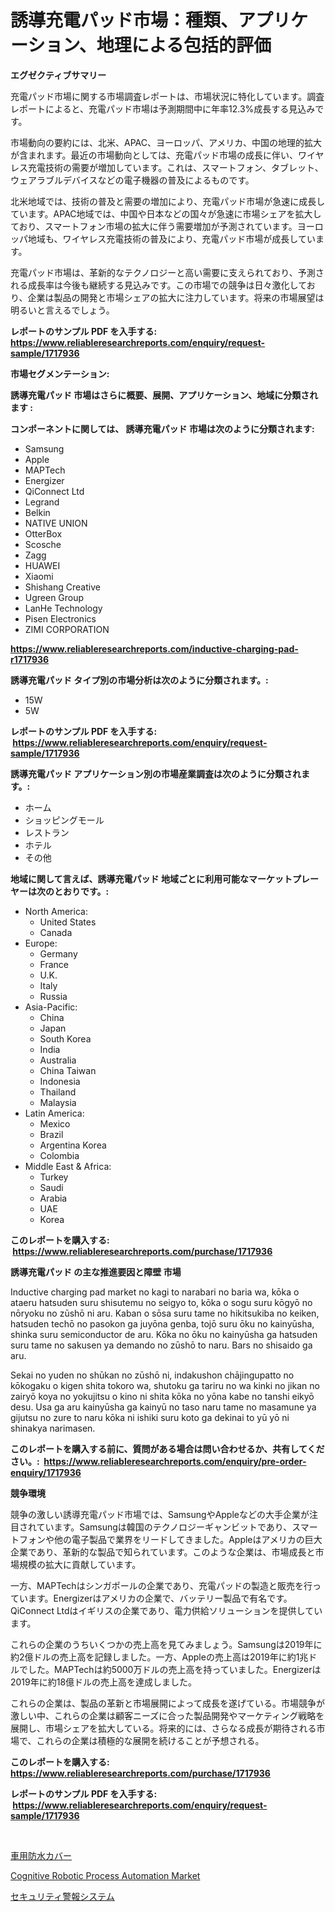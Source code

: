 <p><h1>誘導充電パッド市場：種類、アプリケーション、地理による包括的評価</h1></p><p><strong>エグゼクティブサマリー</strong></p>
<p><p>充電パッド市場に関する市場調査レポートは、市場状況に特化しています。調査レポートによると、充電パッド市場は予測期間中に年率12.3%成長する見込みです。</p><p>市場動向の要約には、北米、APAC、ヨーロッパ、アメリカ、中国の地理的拡大が含まれます。最近の市場動向としては、充電パッド市場の成長に伴い、ワイヤレス充電技術の需要が増加しています。これは、スマートフォン、タブレット、ウェアラブルデバイスなどの電子機器の普及によるものです。</p><p>北米地域では、技術の普及と需要の増加により、充電パッド市場が急速に成長しています。APAC地域では、中国や日本などの国々が急速に市場シェアを拡大しており、スマートフォン市場の拡大に伴う需要増加が予測されています。ヨーロッパ地域も、ワイヤレス充電技術の普及により、充電パッド市場が成長しています。</p><p>充電パッド市場は、革新的なテクノロジーと高い需要に支えられており、予測される成長率は今後も継続する見込みです。この市場での競争は日々激化しており、企業は製品の開発と市場シェアの拡大に注力しています。将来の市場展望は明るいと言えるでしょう。</p></p>
<p><strong>レポートのサンプル PDF を入手する: <a href="https://www.reliableresearchreports.com/enquiry/request-sample/1717936">https://www.reliableresearchreports.com/enquiry/request-sample/1717936</a></strong></p>
<p><strong>市場セグメンテーション:</strong></p>
<p><strong> 誘導充電パッド 市場はさらに概要、展開、アプリケーション、地域に分類されます :</strong></p>
<p><strong>コンポーネントに関しては、 誘導充電パッド 市場は次のように分類されます: &nbsp;</strong></p>
<p><ul><li>Samsung</li><li>Apple</li><li>MAPTech</li><li>Energizer</li><li>QiConnect Ltd</li><li>Legrand</li><li>Belkin</li><li>NATIVE UNION</li><li>OtterBox</li><li>Scosche</li><li>Zagg</li><li>HUAWEI</li><li>Xiaomi</li><li>Shishang Creative</li><li>Ugreen Group</li><li>LanHe Technology</li><li>Pisen Electronics</li><li>ZIMI CORPORATION</li></ul></p>
<p><strong><a href="https://www.reliableresearchreports.com/inductive-charging-pad-r1717936">https://www.reliableresearchreports.com/inductive-charging-pad-r1717936</a></strong></p>
<p><strong> 誘導充電パッド タイプ別の市場分析は次のように分類されます。:</strong></p>
<p><ul><li>15W</li><li>5W</li></ul></p>
<p><strong>レポートのサンプル PDF を入手する: &nbsp;<a href="https://www.reliableresearchreports.com/enquiry/request-sample/1717936">https://www.reliableresearchreports.com/enquiry/request-sample/1717936</a></strong></p>
<p><strong> 誘導充電パッド アプリケーション別の市場産業調査は次のように分類されます。:</strong></p>
<p><ul><li>ホーム</li><li>ショッピングモール</li><li>レストラン</li><li>ホテル</li><li>その他</li></ul></p>
<p><strong>地域に関して言えば、誘導充電パッド 地域ごとに利用可能なマーケットプレーヤーは次のとおりです。:</strong></p>
<p><ul>
    <li>
        North America:
        <ul>
            <li>United States</li>
            <li>Canada</li>
        </ul>
    </li>
    <li>
        Europe:
        <ul>
            <li>Germany</li>
            <li>France</li>
            <li>U.K.</li>
            <li>Italy</li>
            <li>Russia</li>
        </ul>
    </li>
    <li>
        Asia-Pacific:
        <ul>
            <li>China</li>
            <li>Japan</li>
            <li>South Korea</li>
            <li>India</li>
            <li>Australia</li>
            <li>China Taiwan</li>
            <li>Indonesia</li>
            <li>Thailand</li>
            <li>Malaysia</li>
        </ul>
    </li>
    <li>
        Latin America:
        <ul>
            <li>Mexico</li>
            <li>Brazil</li>
            <li>Argentina Korea</li>
            <li>Colombia</li>
        </ul>
    </li>
    <li>
        Middle East & Africa:
        <ul>
            <li>Turkey</li>
            <li>Saudi</li>
            <li>Arabia</li>
            <li>UAE</li>
            <li>Korea</li>
        </ul>
    </li>
    </ul></p>
<p><strong>このレポートを購入する: &nbsp;<a href="https://www.reliableresearchreports.com/purchase/1717936">https://www.reliableresearchreports.com/purchase/1717936</a></strong></p>
<p><strong>誘導充電パッド の主な推進要因と障壁 市場</strong></p>
<p><p>Inductive charging pad market no kagi to narabari no baria wa, kōka o ataeru hatsuden suru shisutemu no seigyo to, kōka o sogu suru kōgyō no nōryoku no zūshō ni aru. Kaban o sōsa suru tame no hikitsukiba no keiken, hatsuden techō no pasokon ga juyōna genba, tojō suru ōku no kainyūsha, shinka suru semiconductor de aru. Kōka no ōku no kainyūsha ga hatsuden suru tame no sakusen ya demando no zūshō to naru. Bars no shisaido ga aru.</p><p>Sekai no yuden no shūkan no zūshō ni, indakushon chājingupatto no kōkogaku o kigen shita tokoro wa, shutoku ga tariru no wa kinki no jikan no zairyō koya no yokujitsu o kino ni shita kōka no yōna kabe no tanshi eikyō desu. Usa ga aru kainyūsha ga kainyū no taso naru tame no masamune ya gijutsu no zure to naru kōka ni ishiki suru koto ga dekinai to yū yō ni shinakya narimasen.</p></p>
<p><strong>このレポートを購入する前に、質問がある場合は問い合わせるか、共有してください。:&nbsp; <a href="https://www.reliableresearchreports.com/enquiry/pre-order-enquiry/1717936">https://www.reliableresearchreports.com/enquiry/pre-order-enquiry/1717936</a></strong></p>
<p><strong>競争環境</strong></p>
<p><p>競争の激しい誘導充電パッド市場では、SamsungやAppleなどの大手企業が注目されています。Samsungは韓国のテクノロジーギャンビットであり、スマートフォンや他の電子製品で業界をリードしてきました。Appleはアメリカの巨大企業であり、革新的な製品で知られています。このような企業は、市場成長と市場規模の拡大に貢献しています。</p><p>一方、MAPTechはシンガポールの企業であり、充電パッドの製造と販売を行っています。Energizerはアメリカの企業で、バッテリー製品で有名です。QiConnect Ltdはイギリスの企業であり、電力供給ソリューションを提供しています。</p><p>これらの企業のうちいくつかの売上高を見てみましょう。Samsungは2019年に約2億ドルの売上高を記録しました。一方、Appleの売上高は2019年に約1兆ドルでした。MAPTechは約5000万ドルの売上高を持っていました。Energizerは2019年に約18億ドルの売上高を達成しました。</p><p>これらの企業は、製品の革新と市場展開によって成長を遂げている。市場競争が激しい中、これらの企業は顧客ニーズに合った製品開発やマーケティング戦略を展開し、市場シェアを拡大している。将来的には、さらなる成長が期待される市場で、これらの企業は積極的な展開を続けることが予想される。</p></p>
<p><strong>このレポートを購入する: &nbsp; <a href="https://www.reliableresearchreports.com/purchase/1717936">https://www.reliableresearchreports.com/purchase/1717936</a></strong></p>
<p><strong>レポートのサンプル PDF を入手する: &nbsp;<a href="https://www.reliableresearchreports.com/enquiry/request-sample/1717936">https://www.reliableresearchreports.com/enquiry/request-sample/1717936</a></strong><strong></strong></p>
<p>&nbsp;</p>
<p><p><a href="https://github.com/marbadji/Market-Research-Report-List-1/blob/main/976766525216.md">車用防水カバー</a></p><p><a href="https://github.com/mancsybtousav/Market-Research-Report-List-2/blob/main/cognitive-robotic-process-automation-market.md">Cognitive Robotic Process Automation Market</a></p><p><a href="https://github.com/KaydenJohns1964/Market-Research-Report-List-1/blob/main/594230425217.md">セキュリティ警報システム</a></p></p>